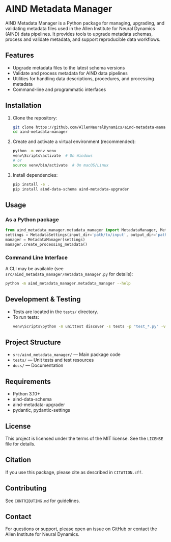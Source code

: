 
# AIND Metadata Manager

AIND Metadata Manager is a Python package for managing, upgrading, and validating metadata files used in the Allen Institute for Neural Dynamics (AIND) data pipelines. It provides tools to upgrade metadata schemas, process and validate metadata, and support reproducible data workflows.

## Features
- Upgrade metadata files to the latest schema versions
- Validate and process metadata for AIND data pipelines
- Utilities for handling data descriptions, procedures, and processing metadata
- Command-line and programmatic interfaces

## Installation

1. Clone the repository:
	```sh
	git clone https://github.com/AllenNeuralDynamics/aind-metadata-manager.git
	cd aind-metadata-manager
	```
2. Create and activate a virtual environment (recommended):
	```sh
	python -m venv venv
	venv\Scripts\activate  # On Windows
	# or
	source venv/bin/activate  # On macOS/Linux
	```
3. Install dependencies:
	```sh
	pip install -e .
	pip install aind-data-schema aind-metadata-upgrader
	```

## Usage

### As a Python package
```python
from aind_metadata_manager.metadata_manager import MetadataManager, MetadataSettings
settings = MetadataSettings(input_dir='path/to/input', output_dir='path/to/output')
manager = MetadataManager(settings)
manager.create_processing_metadata()
```

### Command Line Interface
A CLI may be available (see `src/aind_metadata_manager/metadata_manager.py` for details):
```sh
python -m aind_metadata_manager.metadata_manager --help
```

## Development & Testing
- Tests are located in the `tests/` directory.
- To run tests:
  ```sh
  venv\Scripts\python -m unittest discover -s tests -p "test_*.py" -v
  ```

## Project Structure
- `src/aind_metadata_manager/` — Main package code
- `tests/` — Unit tests and test resources
- `docs/` — Documentation

## Requirements
- Python 3.10+
- aind-data-schema
- aind-metadata-upgrader
- pydantic, pydantic-settings

## License
This project is licensed under the terms of the MIT license. See the `LICENSE` file for details.

## Citation
If you use this package, please cite as described in `CITATION.cff`.

## Contributing
See `CONTRIBUTING.md` for guidelines.

## Contact
For questions or support, please open an issue on GitHub or contact the Allen Institute for Neural Dynamics.
